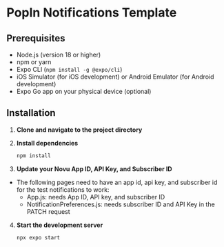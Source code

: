 # PopIn Notifications Template

## Prerequisites

- Node.js (version 18 or higher)
- npm or yarn
- Expo CLI (`npm install -g @expo/cli`)
- iOS Simulator (for iOS development) or Android Emulator (for Android development)
- Expo Go app on your physical device (optional)

## Installation

1. **Clone and navigate to the project directory**

2. **Install dependencies**

   ```bash
   npm install
   ```

3. **Update your Novu App ID, API Key, and Subscriber ID**

- The following pages need to have an app id, api key, and subscriber id for the test notifications to work:
  - App.js: needs App ID, API key, and subscriber ID
  - NotificationPreferences.js: needs subscriber ID and API Key in the PATCH request

4. **Start the development server**
   ```bash
   npx expo start
   ```
